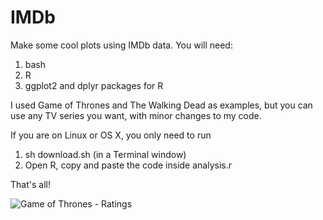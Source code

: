 # IMDb
Make some cool plots using IMDb data. You will need:

1. bash
2. R
3. ggplot2 and dplyr packages for R
 
I used Game of Thrones and The Walking Dead as examples, but you can use any TV series you want, with minor changes to my code.

If you are on Linux or OS X, you only need to run

1. sh download.sh (in a Terminal window)
2. Open R, copy and paste the code inside analysis.r

That's all!

![Game of Thrones - Ratings](https://raw.githubusercontent.com/mnunes/IMDb/master/got.png)
